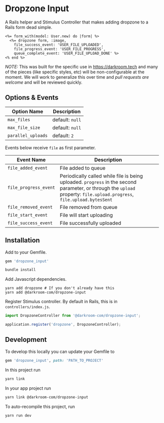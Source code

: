 # Dropzone Input

A Rails helper and Stimulus Controller that makes adding dropzone to a Rails form dead simple.

```erb
<%= form_with(model: User.new) do |form| %>
  <%= dropzone form, :image,
    file_success_event: 'USER_FILE_UPLOADED',
    file_progress_event: 'USER_FILE_PROGRESS',
    queue_complete_event: 'USER_FILE_UPLOAD_DONE' %>
<% end %>
```

*NOTE:* This was built for the specific use in https://darkroom.tech and many of the pieces (like
specific styles, etc) will be non-configurable at the moment. We will work to generalize this over
time and *pull requests are welcome* and will be reviewed quickly.

## Options & Events

| Option Name | Description |
| -- | -- |
| `max_files` | default: `null` |
| `max_file_size` | default: `null` |
| `parallel_uploads` | default: `2` |

Events below receive `file` as first parameter.

| Event Name | Description |
| -- | -- |
| `file_added_event` | File added to queue |
| `file_progress_event` | Periodically called while file is being uploaded. `progress` in the second parameter, or through the `upload` property: `file.upload.progress`, `file.upload.bytesSent` |
| `file_removed_event` | File removed from queue |
| `file_start_event` | File will start uploading |
| `file_success_event` | File successfully uploaded |

## Installation

Add to your Gemfile.

```ruby
gem 'dropzone_input'
```

```sh
bundle install
```

Add Javascript dependencies.

```
yarn add dropzone # If you don't already have this
yarn add @darkroom-com/dropzone-input
```

Register Stimulus controller. By default in Rails, this is in `controllers/index.js`.

```js
import DropzoneController from '@darkroom-com/dropzone-input';

application.register('dropzone', DropzoneController);
```

## Development

To develop this locally you can update your Gemfile to

```ruby
gem 'dropzone_input', path: 'PATH_TO_PROJECT'
```

In this project run

```sh
yarn link
```

In your app project run

```sh
yarn link @darkroom-com/dropzone-input
```

To auto-recompile this project, run

```sh
yarn run dev
```
